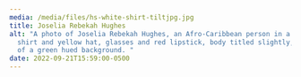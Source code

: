 ```yaml
---
media: /media/files/hs-white-shirt-tiltjpg.jpg
title: Joselia Rebekah Hughes
alt: "A photo of Joselia Rebekah Hughes, an Afro-Caribbean person in a white T
  shirt and yellow hat, glasses and red lipstick, body titled slightly, in front
  of a green hued background. "
date: 2022-09-21T15:59:00-0500
---
```

